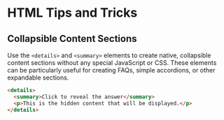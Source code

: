 # HTML Tips and Tricks

## Collapsible Content Sections

Use the `<details>` and `<summary>` elements to create native, collapsible content sections without any special JavaScript or CSS. These elements can be particularly useful for creating FAQs, simple accordions, or other expandable sections.

```html
<details>
  <summary>Click to reveal the answer</summary>
  <p>This is the hidden content that will be displayed.</p>
</details>
```

